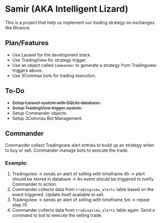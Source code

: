 # Samir (AKA Intelligent Lizard)

This is a project that help us implement our trading strategy on exchanges like Binance.

## Plan/Features

* Use Laravel for the development stack.
* Use TradingView for strategy trigger.
* Use an object called `Commander` to generate a strategy from Tradingview triggers above.
* Use 3Commas bots for trading execution.

## To-Do

* ~~Setup Laravel system with SQLite database.~~
* ~~Setup TradingView trigger system.~~
* Setup Commander objects.
* Setup 3Commas Bot Management.

## Commander

Commander collect Tradingview alert entries to build up an strategy when to buy or sell.
Commander manage bots to execute the trade.

### Example:
1. Tradingview -> sends an alert of selling with timeframe 4h -> alert should be stored in database -> An event should be triggered to notify Commander to action.
2. Commander collects data from `tradingview_alerts` table based on the event triggered. Update itself available to sell.
3. Tradingview -> sends an alert of selling with timeframe 5m -> repeat step (1)
4. Commander collects data from `tradingview_alerts` table again. Send a command to bot to execute the selling trade.
